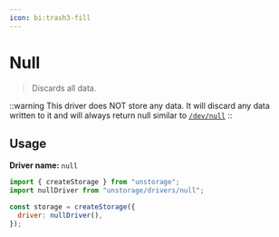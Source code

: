 ```yaml
---
icon: bi:trash3-fill
---
```


# Null

> Discards all data.

::warning
This driver does NOT store any data. It will discard any data written to it and will always return null similar to [`/dev/null`](https://en.wikipedia.org/wiki/Null_device)
::

## Usage

**Driver name:** `null`

```js
import { createStorage } from "unstorage";
import nullDriver from "unstorage/drivers/null";

const storage = createStorage({
  driver: nullDriver(),
});
```

